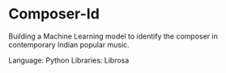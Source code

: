 # Composer-Id
Building a Machine Learning model to identify the composer in contemporary Indian popular music.

Language: Python
Libraries: Librosa
